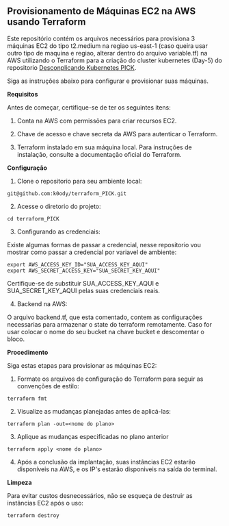 ## Provisionamento de Máquinas EC2 na AWS usando Terraform


Este repositório contém os arquivos necessários para provisiona 3 máquinas EC2 do tipo t2.medium na regiao us-east-1 (caso queira usar outro tipo de maquina e regiao, alterar dentro do arquivo variable.tf) na AWS utilizando o Terraform para a criação do cluster kubernetes (Day-5) do repositorio [Desconplicando Kubernetes PICK](https://github.com/k0ody/Descomplicando_Kubernetes). 


Siga as instruções abaixo para configurar e provisionar suas máquinas.

**Requisitos**

Antes de começar, certifique-se de ter os seguintes itens:

1. Conta na AWS com permissões para criar recursos EC2.

2. Chave de acesso e chave secreta da AWS para autenticar o Terraform.

3. Terraform instalado em sua máquina local. Para instruções de instalação, consulte a documentação oficial do Terraform.

**Configuração**

1. Clone o repositorio para seu ambiente local:

```
git@github.com:k0ody/terraform_PICK.git
```

2. Acesse o diretorio do projeto:

```
cd terraform_PICK
```

3. Configurando as credenciais:

Existe algumas formas de passar a credencial, nesse repositorio vou mostrar como passar a credencial por variavel de ambiente:

```
export AWS_ACCESS_KEY_ID="SUA_ACCESS_KEY_AQUI"
export AWS_SECRET_ACCESS_KEY="SUA_SECRET_KEY_AQUI"
```
Certifique-se de substituir SUA_ACCESS_KEY_AQUI e SUA_SECRET_KEY_AQUI pelas suas credenciais reais.

4. Backend na AWS:

O arquivo backend.tf, que esta comentado, contem as configurações necessarias para armazenar o state do terraform remotamente. Caso for usar colocar o nome do seu bucket 
na chave bucket e descomentar o bloco.

**Procedimento**

Siga estas etapas para provisionar as máquinas EC2:

1. Formate os arquivos de configuração do Terraform para seguir as convenções de estilo:

```
terraform fmt
```
2. Visualize as mudanças planejadas antes de aplicá-las:

```
terraform plan -out=<nome do plano>
```

3. Aplique as mudanças especificadas no plano anterior

```
terraform apply <nome do plano>
```

4. Após a conclusão da implantação, suas instâncias EC2 estarão disponíveis na AWS, e os IP's estarão disponiveis na saída do terminal.


**Limpeza**

Para evitar custos desnecessários, não se esqueça de destruir as instâncias EC2 após o uso:

```
terraform destroy
```